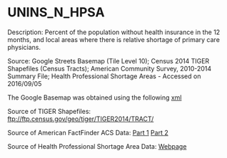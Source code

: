 # UNINS_N_HPSA

Description: Percent of the population without health insurance in the 12 months, and local areas where there is relative shortage of primary care physicians.

Source: Google Streets Basemap (Tile Level 10); Census 2014 TIGER Shapefiles (Census Tracts); American Community Survey, 2010-2014 Summary File; Health Professional Shortage Areas - Accessed on 2016/09/05

The Google Basemap was obtained using the following [xml](http://www.gdal.org/frmt_wms_googlemaps_tms.xml)

Source of TIGER Shapefiles: ftp://ftp.census.gov/geo/tiger/TIGER2014/TRACT/

Source of American FactFinder ACS Data: [Part 1](http://factfinder.census.gov/bkmk/table/1.0/en/ACS/14_5YR/S2701/0400000US01.14000|0400000US02.14000|0400000US04.14000|0400000US05.14000|0400000US06.14000|0400000US08.14000|0400000US09.14000|0400000US10.14000|0400000US11.14000|0400000US12.14000|0400000US13.14000|0400000US15.14000|0400000US16.14000|0400000US17.14000|0400000US18.14000|0400000US19.14000|0400000US20.14000|0400000US21.14000|0400000US22.14000|0400000US23.14000|0400000US24.14000|0400000US25.14000|0400000US26.14000|0400000US27.14000|0400000US28.14000) [Part 2](http://factfinder.census.gov/bkmk/table/1.0/en/ACS/14_5YR/S2701/0400000US29.14000|0400000US30.14000|0400000US31.14000|0400000US32.14000|0400000US33.14000|0400000US34.14000|0400000US35.14000|0400000US36.14000|0400000US37.14000|0400000US38.14000|0400000US39.14000|0400000US40.14000|0400000US41.14000|0400000US42.14000|0400000US44.14000|0400000US45.14000|0400000US46.14000|0400000US47.14000|0400000US48.14000|0400000US49.14000|0400000US50.14000|0400000US51.14000|0400000US53.14000|0400000US54.14000|0400000US55.14000|0400000US56.14000|0400000US72.14000)

Source of Health Professional Shortage Area Data: [Webpage](https://datawarehouse.hrsa.gov/data/datadownload.aspx#MainContent_ctl00_gvDD_lbl_dd_topic_ttl_24) 
